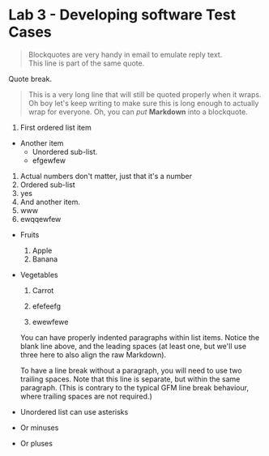 # Lab 3 - Developing software Test Cases 
> Blockquotes are very handy in email to emulate reply text.  
This line is part of the same quote.

Quote break.

> This is a very long line that will still be quoted properly when it wraps. Oh boy let's keep writing to make sure this is long enough to actually wrap for everyone. Oh, you can *put* **Markdown** into a blockquote. 

1. First ordered list item
- Another item 
  - Unordered sub-list.
  - efgewfew
1. Actual numbers don't matter, just that it's a number
  1. Ordered sub-list
  2. yes
4. And another item.
  4. www
  4. ewqqewfew
- Fruits
  1. Apple
  2. Banana
- Vegetables
  1. Carrot
  
  3. efefeefg
  6. ewewfewe

    You can have properly indented paragraphs within list items. Notice the blank line above, and the leading spaces (at least one, but we'll use three here to also align the raw Markdown).

    To have a line break without  a paragraph, you will need to use two trailing spaces. 
    Note that this line is separate, but within the same paragraph. 
    (This is contrary to the typical GFM line break behaviour, where trailing spaces are not required.)

* Unordered list can use asterisks
- Or minuses
+ Or pluses